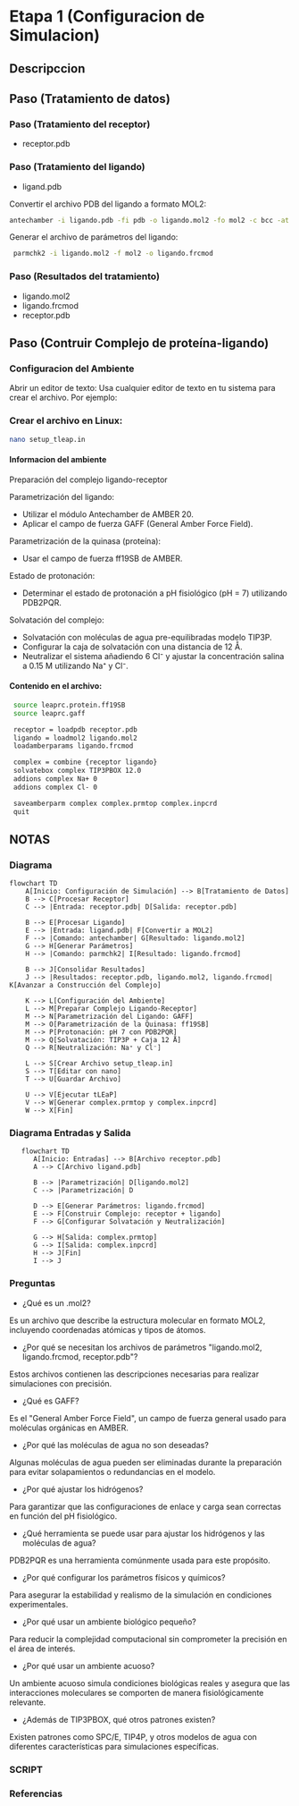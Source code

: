 #  Etapa 1 (Configuracion de Simulacion)

## Descripccion


## Paso (Tratamiento de datos)


###  Paso (Tratamiento del receptor)
-   receptor.pdb

###  Paso (Tratamiento del ligando)   
-   ligand.pdb

Convertir el archivo PDB del ligando a formato MOL2:
   ```bash
   antechamber -i ligando.pdb -fi pdb -o ligando.mol2 -fo mol2 -c bcc -at gaff
   ```
Generar el archivo de parámetros del ligando:
   ```bash
    parmchk2 -i ligando.mol2 -f mol2 -o ligando.frcmod
   ```


###   Paso (Resultados del tratamiento)
-  ligando.mol2
-  ligando.frcmod
-  receptor.pdb

## Paso (Contruir Complejo de proteína-ligando)

###   Configuracion del Ambiente
Abrir un editor de texto: Usa cualquier editor de texto en tu sistema para crear el archivo. Por ejemplo:

###   Crear el archivo en Linux:
   ```bash
   nano setup_tleap.in
   ```

####  Informacion del ambiente
Preparación del complejo ligando-receptor

Parametrización del ligando:
-  Utilizar el módulo Antechamber de AMBER 20.
-  Aplicar el campo de fuerza GAFF (General Amber Force Field).

Parametrización de la quinasa (proteína):
-  Usar el campo de fuerza ff19SB de AMBER.

Estado de protonación:
-  Determinar el estado de protonación a pH fisiológico (pH = 7) utilizando PDB2PQR.

Solvatación del complejo:
-  Solvatación con moléculas de agua pre-equilibradas modelo TIP3P.
-  Configurar la caja de solvatación con una distancia de 12 Å.
-  Neutralizar el sistema añadiendo 6 Cl⁻ y ajustar la concentración salina a 0.15 M utilizando Na⁺ y Cl⁻.


####  Contenido en el archivo:

   ```bash
    source leaprc.protein.ff19SB
    source leaprc.gaff

    receptor = loadpdb receptor.pdb
    ligando = loadmol2 ligando.mol2
    loadamberparams ligando.frcmod

    complex = combine {receptor ligando}
    solvatebox complex TIP3PBOX 12.0
    addions complex Na+ 0
    addions complex Cl- 0

    saveamberparm complex complex.prmtop complex.inpcrd
    quit
   ```

## NOTAS
###   Diagrama
```mermaid
flowchart TD
    A[Inicio: Configuración de Simulación] --> B[Tratamiento de Datos]
    B --> C[Procesar Receptor]
    C --> |Entrada: receptor.pdb| D[Salida: receptor.pdb]

    B --> E[Procesar Ligando]
    E --> |Entrada: ligand.pdb| F[Convertir a MOL2]
    F --> |Comando: antechamber| G[Resultado: ligando.mol2]
    G --> H[Generar Parámetros]
    H --> |Comando: parmchk2| I[Resultado: ligando.frcmod]

    B --> J[Consolidar Resultados]
    J --> |Resultados: receptor.pdb, ligando.mol2, ligando.frcmod| K[Avanzar a Construcción del Complejo]

    K --> L[Configuración del Ambiente]
    L --> M[Preparar Complejo Ligando-Receptor]
    M --> N[Parametrización del Ligando: GAFF]
    M --> O[Parametrización de la Quinasa: ff19SB]
    M --> P[Protonación: pH 7 con PDB2PQR]
    M --> Q[Solvatación: TIP3P + Caja 12 Å]
    Q --> R[Neutralización: Na⁺ y Cl⁻]

    L --> S[Crear Archivo setup_tleap.in]
    S --> T[Editar con nano]
    T --> U[Guardar Archivo]

    U --> V[Ejecutar tLEaP]
    V --> W[Generar complex.prmtop y complex.inpcrd]
    W --> X[Fin]

```

###   Diagrama  Entradas y Salida
```mermaid
   flowchart TD
      A[Inicio: Entradas] --> B[Archivo receptor.pdb]
      A --> C[Archivo ligand.pdb]
      
      B --> |Parametrización| D[ligando.mol2]
      C --> |Parametrización| D

      D --> E[Generar Parámetros: ligando.frcmod]
      E --> F[Construir Complejo: receptor + ligando]
      F --> G[Configurar Solvatación y Neutralización]

      G --> H[Salida: complex.prmtop]
      G --> I[Salida: complex.inpcrd]
      H --> J[Fin]
      I --> J
```

###   Preguntas
-  ¿Qué es un .mol2?

Es un archivo que describe la estructura molecular en formato MOL2, incluyendo coordenadas atómicas y tipos de átomos.

-  ¿Por qué se necesitan los archivos de parámetros "ligando.mol2, ligando.frcmod, receptor.pdb"?

Estos archivos contienen las descripciones necesarias para realizar simulaciones con precisión.

-  ¿Qué es GAFF?

Es el "General Amber Force Field", un campo de fuerza general usado para moléculas orgánicas en AMBER.

-  ¿Por qué las moléculas de agua no son deseadas?
   
Algunas moléculas de agua pueden ser eliminadas durante la preparación para evitar solapamientos o redundancias en el modelo.

-  ¿Por qué ajustar los hidrógenos?
   
Para garantizar que las configuraciones de enlace y carga sean correctas en función del pH fisiológico.

-  ¿Qué herramienta se puede usar para ajustar los hidrógenos y las moléculas de agua?

PDB2PQR es una herramienta comúnmente usada para este propósito.

-  ¿Por qué configurar los parámetros físicos y químicos?

Para asegurar la estabilidad y realismo de la simulación en condiciones experimentales.

-  ¿Por qué usar un ambiente biológico pequeño?

Para reducir la complejidad computacional sin comprometer la precisión en el área de interés.

-  ¿Por qué usar un ambiente acuoso?

Un ambiente acuoso simula condiciones biológicas reales y asegura que las interacciones moleculares se comporten de manera fisiológicamente relevante.

-  ¿Además de TIP3PBOX, qué otros patrones existen?

Existen patrones como SPC/E, TIP4P, y otros modelos de agua con diferentes características para simulaciones específicas.

###   SCRIPT
###   Referencias

